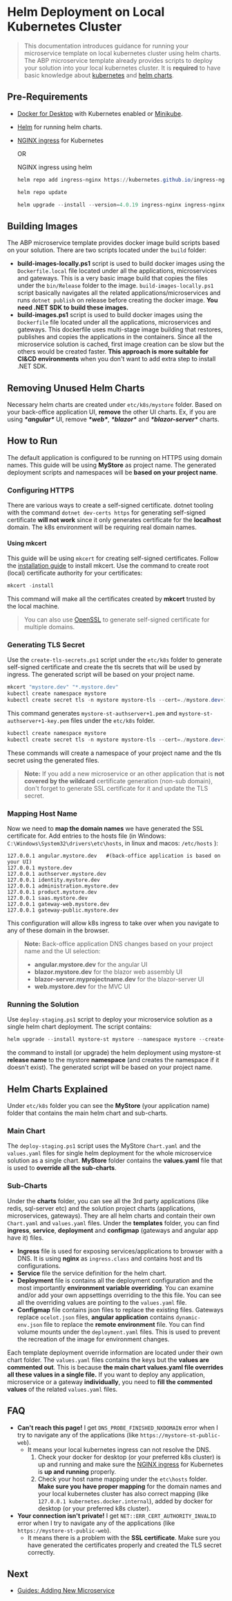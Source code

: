 # Helm Deployment on Local Kubernetes Cluster

> This documentation introduces guidance for running your microservice template on local kubernetes cluster using helm charts. The ABP microservice template already provides scripts to deploy your solution into your local kubernetes cluster. It is **required** to have basic knowledge about [kubernetes](https://kubernetes.io/) and [helm charts](https://helm.sh/). 

##  Pre-Requirements

- [Docker for Desktop](https://www.docker.com/products/docker-desktop/) with Kubernetes enabled or [Minikube](https://minikube.sigs.k8s.io/docs/start/).
- [Helm](https://helm.sh/docs/intro/install/) for running helm charts.

- [NGINX ingress](https://kubernetes.github.io/ingress-nginx/deploy/) for Kubernetes

    OR

    NGINX ingress using helm

  ```powershell
  helm repo add ingress-nginx https://kubernetes.github.io/ingress-nginx
  
  helm repo update
  
  helm upgrade --install --version=4.0.19 ingress-nginx ingress-nginx/ingress-nginx
  ```


## Building Images

The ABP microservice template provides docker image build scripts based on your solution. There are two scripts located under the `build` folder:

- **build-images-locally.ps1** script is used to build docker images using the `Dockerfile.local` file located under all the applications, microservices and gateways. This is a very basic image build that copies the files under the `bin/Release` folder to the image. `build-images-locally.ps1` script basically navigates all the related applications/microservices and runs `dotnet publish` on release before creating the docker image. **You need .NET SDK to build these images.**
- **build-images.ps1** script is used to build docker images using the `Dockerfile` file located under all the applications, microservices and gateways. This dockerfile uses multi-stage image building that restores, publishes and copies the applications in the containers. Since all the microservice solution is cached, first image creation can be slow but the others would be created faster. **This approach is more suitable for CI&CD environments** when you don't want to add extra step to install .NET SDK.

## Removing Unused Helm Charts

Necessary helm charts are created under `etc/k8s/mystore` folder. Based on your back-office application UI, **remove** the other UI charts. Ex, if you are using ***\*angular\**** UI, remove ***\*web\****, ***\*blazor\**** and ***\*blazor-server\**** charts.

## How to Run

The default application is configured to be running on HTTPS using domain names. This guide will be using **MyStore** as project name. The generated deployment scripts and namespaces will be **based on your project name**.

### Configuring HTTPS

There are various ways to create a self-signed certificate. dotnet tooling with the command `dotnet dev-certs https` for generating self-signed certificate **will not work** since it only generates certificate for the **localhost** domain. The k8s environment will be requiring real domain names. 

#### Using mkcert

This guide will be using `mkcert` for creating self-signed certificates. Follow the [installation guide](https://github.com/FiloSottile/mkcert#installation) to install mkcert. Use the command to create root (local) certificate authority for your certificates:

```powershell
mkcert -install
```

This command will make all the certificates created by **mkcert** trusted by the local machine.

> You can also use [OpenSSL](https://www.openssl.org/) to generate self-signed certificate for multiple domains. 

### Generating TLS Secret

Use the `create-tls-secrets.ps1` script under the `etc/k8s` folder to generate self-signed certificate and create the tls secrets that will be used by ingress. The generated script will be based on your project name.

```powershell
mkcert "mystore.dev" "*.mystore.dev" 
kubectl create namespace mystore
kubectl create secret tls -n mystore mystore-tls --cert=./mystore.dev+1.pem  --key=./mystore.dev+1-key.pem
```

This command generates `mystore-st-authserver+1.pem` and `mystore-st-authserver+1-key.pem` files under the `etc/k8s` folder.

```powershell
kubectl create namespace mystore
kubectl create secret tls -n mystore mystore-tls --cert=./mystore.dev+1.pem  --key=./mystore.dev+1-key.pem
```

These commands will create a namespace of your project name and the tls secret using the generated files.

> **Note:** If you add a new microservice or an other application that is **not covered by the wildcard** certificate generation (non-sub domain), don't forget to generate SSL certificate for it and update the TLS secret.

### Mapping Host Name

Now we need to **map the domain names** we have generated the SSL certificate for. Add entries to the hosts file (in Windows: `C:\Windows\System32\drivers\etc\hosts`, in linux and macos: `/etc/hosts` ):

```
127.0.0.1 angular.mystore.dev 	#(back-office application is based on your UI)
127.0.0.1 mystore.dev				
127.0.0.1 authserver.mystore.dev
127.0.0.1 identity.mystore.dev
127.0.0.1 administration.mystore.dev
127.0.0.1 product.mystore.dev
127.0.0.1 saas.mystore.dev
127.0.0.1 gateway-web.mystore.dev
127.0.0.1 gateway-public.mystore.dev
```

This configuration will allow k8s ingress to take over when you navigate to any of these domain in the browser.

> **Note:** Back-office application DNS changes based on your project name and the UI selection:
>
> - **angular.mystore.dev** for the angular UI
> - **blazor.mystore.dev** for the blazor web assembly UI
> - **blazor-server.myprojectname.dev** for the blazor-server UI
> - **web.mystore.dev** for the MVC UI

### Running the Solution

Use `deploy-staging.ps1` script to deploy your microservice solution as a single helm chart deployment. The script contains:
```powershell
helm upgrade --install mystore-st mystore --namespace mystore --create-namespace
```

the command to install (or upgrade) the helm deployment using mystore-st **release name** to the mystore **namespace** (and creates the namespace if it doesn't exist). The generated script will be based on your project name.

## Helm Charts Explained

Under `etc/k8s` folder you can see the **MyStore** (your application name) folder that contains the main helm chart and sub-charts. 

### Main Chart

The `deploy-staging.ps1` script uses the MyStore `Chart.yaml` and the `values.yaml` files for single helm deployment for the whole microservice solution as a single chart. **MyStore** folder contains the **values.yaml** file that is used to **override all the sub-charts**.

### Sub-Charts

Under the **charts** folder, you can see all the 3rd party applications (like redis, sql-server etc) and the solution project charts (applications, microservices, gateways). They are all helm charts and contain their own `Chart.yaml` and `values.yaml` files. Under the **templates** folder, you can find **ingress**, **service**, **deployment** and **configmap** (gateways and angular app have it) files.

- **Ingress** file is used for exposing services/applications to browser with a DNS. It is using **nginx** as `ingress.class` and contains host and tls configurations. 
- **Service** file the service definition for the helm chart.
- **Deployment** file is contains all the deployment configuration and the most importantly **environment variable overriding**. You can examine and/or add your own appsettings overriding to the this file. You can see all the overriding values are pointing to the `values.yaml` file.
- **Configmap** file contains json files to replace the existing files. Gateways replace `ocelot.json` files, **angular application** contains `dynamic-env.json` file to replace the **remote environment** file. You can find volume mounts under the `deployment.yaml` files. This is used to prevent the recreation of the image for environment changes. 

Each template deployment override information are located under their own chart folder. The `values.yaml` files contains the keys but the **values are commented out**. This is because **the main chart values.yaml file overrides all these values in a single file.** If you want to deploy any application, microservice or a gateway **individually**, you need to **fill the commented values** of the related `values.yaml` files.

## FAQ

- **Can't reach this page!** I get `DNS_PROBE_FINISHED_NXDOMAIN` error when I try to navigate any of the applications (like `https://mystore-st-public-web`).
  - It means your local kubernetes ingress can not resolve the DNS. 
    1) Check your docker for desktop (or your preferred k8s cluster) is up and running and make sure the [NGINX ingress](https://kubernetes.github.io/ingress-nginx/deploy/) for Kubernetes is **up and running** properly.
    2) Check your host name mapping under the `etc\hosts` folder. **Make sure you have proper mapping** for the domain names and your local kubernetes cluster has also correct mapping (like `127.0.0.1 kubernetes.docker.internal`), added by docker for desktop (or your preferred k8s cluster).
- **Your connection isn't private!** I get `NET::ERR_CERT_AUTHORITY_INVALID` error when I try to navigate any of the applications (like `https://mystore-st-public-web`).
  - It means there is a problem with the **SSL certificate**. Make sure you have generated the certificates properly and created the TLS secret correctly.

## Next

- [Guides: Adding New Microservice](add-microservice.md)
